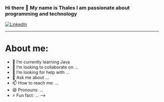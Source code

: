 ### Hi there 👋 My name is Thales I am passionate about programming and technology

[![LinkedIn](https://img.shields.io/badge/Linkedin-blue?style=flat-square&logo=linkedin&logoColor=white&link=https://www.linkedin.com/in/Thales32k/)](https://www.linkedin.com/in/Thales32k/)

---

# About me:
- 🌱 I’m currently learning Java
- 👯 I’m looking to collaborate on ...
- 🤔 I’m looking for help with ...
- 💬 Ask me about ...
- 📫 How to reach me: ...
- 😄 Pronouns: ...
- ⚡ Fun fact: ...
-->
